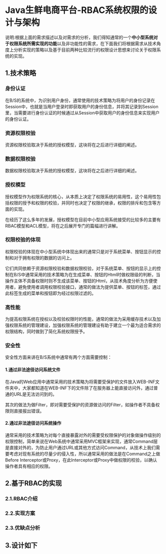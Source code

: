 # Java生鲜电商平台-RBAC系统权限的设计与架构
说明:根据上面的需求描述以及对需求的分析，我们得知通常的一个**中小型系统对于权限系统所需实现的功能**以及非功能性的需求，在下面我们将根据需求从技术角度上分析实现的策略以及基于目前两种比较流行的权限设计思想来讨论关于权限系统的实现。

## 1.技术策略

### 身份认证
在B/S的系统中，为识别用户身份，通常使用的技术策略为将用户的身份记录在Session中，也就是当用户登录时即获取用户的身份信息，并将其记录到Session里，当需要进行身份认证的时候通过从Session中获取用户的身份信息来实现用户的身份认证。

### 资源权限校验

资源权限校验取决于系统的授权模型，这块将在之后进行详细的阐述。

### 数据权限校验

数据权限校验取决于系统的授权模型，这块将在之后进行详细的阐述。

### 授权模型

授权模型作为权限系统的核心，从本质上决定了权限系统的易用性，这个易用性包括权限的授予和权限的校验，并同时也决定了权限的继承，权限的排斥和包含等方面的实现。

在经历了这么多年的发展，授权模型在目前中小型应用系统接受的比较多的主要有RBAC模型和ACL模型，将在之后展开专门的篇幅进行讲解。

### 权限校验的体现

权限校验的体现在中小型系统中体现出来的通常只是对于系统菜单、按钮显示的控制和对于拥有权限的数据的访问上。

它们共同依赖于资源权限校验和数据权限校验，对于系统菜单、按钮的显示上的控制在B/S中通常采用的技术策略为在生成菜单、按钮的Html时做权限级的判断，当操作主体不具备权限时则不生成该菜单、按钮的Html，从技术角度分析为方便使用者，避免使用者调用权限校验接口，通常的做法为提供菜单、按钮的标签，通过此标签生成的菜单和按钮即为经过权限过滤的。

### 高性能
为提高权限系统在授权以及校验权限时的性能，通常的做法为采用缓存技术以及加强权限系统的管理建设，加强权限系统的管理建设有助于建立一个最为适合需求的权限结构，同时做到了简化系统权限授予。

### 安全性
安全性方面来讲在B/S系统中通常有两个方面需要控制：

#### 1.通过非法途径访问系统文件

在Java的Web应用中通常采用的技术策略为将需要受保护的文件放入WEB-INF文件夹中，大家都知道在WEB-INF下的文件除了在服务器上能直接访问外，通过普通的URL是无法访问到的。

其次的做法为做Filter，即对需要受保护的资源做访问的Filter，如操作者不具备权限则直接报出错误。

#### 2.通过非法途径访问系统操作

通常采用的技术策略为对每个直接暴露对外的需要受权限保护的对象做操作级别的权限控制，简单来说在Web系统中通常采用MVC框架来实现，通常Command层是直接对外的，为防止用户通过URL或其他方式访问Command，从技术上我们需要考虑对现有系统的尽量少的侵入性，所以通常采用的做法是在Command之上做Before Interceptor或Proxy，在此Interceptor或Proxy中做权限的校验，以确认操作者具有相应的权限。

## 2.基于RBAC的实现

### 2.1.RBAC介绍

### 2.2.实现方案

### 2.3.优缺点分析

## 3.设计如下
